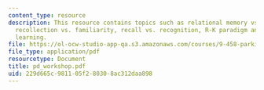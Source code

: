 ```yaml
---
content_type: resource
description: This resource contains topics such as relational memory vs. item memory,
  recollection vs. familiarity, recall vs. recognition, R-K paradigm and associative
  learning.
file: https://ol-ocw-studio-app-qa.s3.amazonaws.com/courses/9-458-parkinsons-disease-workshop-summer-2006/229d665c981105f280308ac312daa898_pd_workshop.pdf
file_type: application/pdf
resourcetype: Document
title: pd_workshop.pdf
uid: 229d665c-9811-05f2-8030-8ac312daa898
---
```

